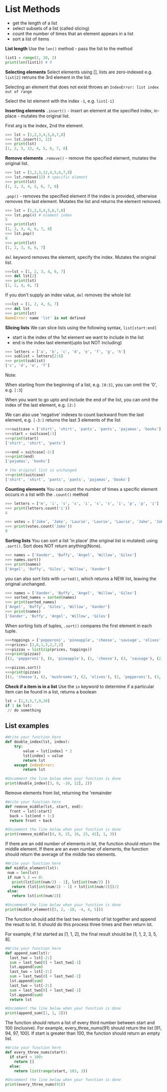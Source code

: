 # List Methods

- get the length of a list
- select subsets of a list (called slicing)
- count the number of times that an element appears in a list
- sort a list of items

**List length**
Use the `len()` method - pass the list to the method

```py
list1 = range(2, 20, 2)
print(len(list1)) # 9
```

**Selecting elements**
Select elements using [], lists are zero-indexed e.g. `list[2]` retruns the 3rd element in the list.

Selecting an element that does not exist throws an `IndexError: list index out of range`

Select the lst element with the index `-1`, e.g. `list[-1]`

**Inserting elements**
`.insert()` - insert an element at the specified index, in-place - mutates the original list.

First arg is the index, 2nd the element.

```py
>>> lst = [1,2,3,4,5,6,7,8]
>>> lst.insert(3, 12)
>>> print(lst)
[1, 2, 3, 12, 4, 5, 6, 7, 8]
```

**Remove elements**
`.remove()` - remove the specified element, mutates the original list.

```py
>>> lst = [1,2,3,12,4,5,6,7,8]
>>> lst.remove(12) # specific element
>>> print(lst)
[1, 2, 3, 4, 5, 6, 7, 8]
```

`.pop()` - removes the specified element if the index is provided, otherwise removes the last element. Mutates the list and returns the element removed.

```py
>>> lst = [1,2,3,4,5,6,7,8]
>>> lst.pop(4) # element index
5
>>> print(lst)
[1, 2, 3, 4, 6, 7, 8]
>>> lst.pop()
8
>>> print(lst)
[1, 2, 3, 4, 6, 7]
```

`del` keyword removes the element, specify the index. Mutates the original list.

```py
>>>lst = [1, 2, 3, 4, 6, 7]
>>> del lst[2]
>>> print(lst)
[1, 2, 4, 6, 7]
```

If you don't supply an index value, `del` removes the whole list

```py
>>>lst = [1, 2, 4, 6, 7]
>>> del lst
>>> print(lst)
NameError: name 'lst' is not defined
```

**Slicing lists**
We can slice lists using the following syntax, `list[start:end]`

- start is the index of the 1st element we want to include in the list
- end is the index last element(upto but NOT including)

```py
>>> letters = ['a', 'b', 'c', 'd', 'e', 'f', 'g', 'h']
>>> sublist = letters[2:6]
>>> print(sublist)
['c', 'd', 'e', 'f']
```

Note:

When starting from the beginning of a list, e.g. `[0:3]`, you can omit the '0', e.g. `[:3`]

When you want to go upto and include the end of the list, you can omit the index of the last element, e.g. `[2:]`

We can also use 'negative' indexes to count backward from the last element, e.g. `[-3:]` returns the last 3 elements of the list

```py
>>>suitcase = ['shirt', 'shirt', 'pants', 'pants', 'pajamas', 'books']
>>>start = suitcase[:3]
>>>print(start)
['shirt', 'shirt', 'pants']

>>>end = suitcase[-2:]
>>>print(end)
['pajamas', 'books']

# the original list is unchanged
>>>print(suitcase)
['shirt', 'shirt', 'pants', 'pants', 'pajamas', 'books']
```

**Counting elements**
You can count the number of times a specific element occurs in a list with the `.count()` method

```py
>>> letters = ['m', 'i', 's', 's', 'i', 's', 's', 'i', 'p', 'p', 'i']
>>> print(letters.count('i'))
4

>>> votes = ['Jake', 'Jake', 'Laurie', 'Laurie', 'Laurie', 'Jake', 'Jake', 'Jake', 'Laurie', 'Cassie', 'Cassie', 'Jake', 'Jake', 'Cassie', 'Laurie', 'Cassie', 'Jake', 'Jake', 'Cassie', 'Laurie']
>>> print(votes.count('Jake'))
9
```

**Sorting lists**
You can sort a list 'in place' (the original list is mutated) using `.sort()`. Sort does NOT return anything(None).

```py
>>> names = ['Xander', 'Buffy', 'Angel', 'Willow', 'Giles']
>>> names.sort()
>>> print(names)
['Angel', 'Buffy', 'Giles', 'Willow', 'Xander']
```

you can also sort lists with `sorted()`, which returns a NEW list, leaving the original unchanged.

```py
>>> names = ['Xander', 'Buffy', 'Angel', 'Willow', 'Giles']
>>> sorted_names = sorted(names)
>>> print(sorted_names)
['Angel', 'Buffy', 'Giles', 'Willow', 'Xander']
>>> print(names)
['Xander', 'Buffy', 'Angel', 'Willow', 'Giles']
```

When sorting lists of tuples, `.sort()` compares the first element in each tuple.

```py
>>>toppings = ['pepperoni', 'pineapple', 'cheese', 'sausage', 'olives', 'anchovies', 'mushrooms']
>>>prices= [2,6,1,3,2,7,2]
>>>pizzas = list(zip(prices, toppings))
>>>print(pizzas)
[(2, 'pepperoni'), (6, 'pineapple'), (1, 'cheese'), (3, 'sausage'), (2, 'olives'), (7, 'anchovies'), (2, 'mushrooms')]

>>>pizzas.sort()
>>>print(pizzas)
[(1, 'cheese'), (2, 'mushrooms'), (2, 'olives'), (2, 'pepperoni'), (3, 'sausage'), (6, 'pineapple'), (7, 'anchovies')]
```

**Check if a item is in a list**
Use the `in` keyword to determine if a particular item can be found in a list, returns a boolean

```py
lst = [1,3,5,7,9,10]
if 1 in lst:
 // do something
```

## List examples

```py
#Write your function here
def double_index(lst, index):
	try:
		value = lst[index] * 2
		lst[index] = value
		return lst
	except IndexError:
		return lst

#Uncomment the line below when your function is done
print(double_index([3, 8, -10, 12], 2))
```

Remove elements from list, returning the 'remainder

```py
#Write your function here
def remove_middle(lst, start, end):
  front = lst[:start]
  back = lst[end + 1:]
  return front + back

#Uncomment the line below when your function is done
print(remove_middle([4, 8, 15, 16, 23, 42], 1, 3))
```

If there are an odd number of elements in lst, the function should return the middle element. If there are an even number of elements, the function should return the average of the middle two elements.

```py
#Write your function here
def middle_element(lst):
 num = len(lst)
 if num % 2 == 0:
   print(lst[int(num/2) - 1], lst[int(num/2) ])
   return (lst[int(num/2) - 1] + lst[int(num/2)])/2
 else:
   return lst[int(num/2)]

#Uncomment the line below when your function is done
print(middle_element([5, 2, -10, -4, 4, 5]))
```

The function should add the last two elements of lst together and append the result to lst. It should do this process three times and then return lst.

For example, if lst started as [1, 1, 2], the final result should be [1, 1, 2, 3, 5, 8].

```py
#Write your function here
def append_sum(lst):
  last_two = lst[-2:]
  sum = last_two[0] + last_two[-1]
  lst.append(sum)
  last_two = lst[-2:]
  sum = last_two[0] + last_two[-1]
  lst.append(sum)
  last_two = lst[-2:]
  sum = last_two[0] + last_two[-1]
  lst.append(sum)
  return lst

#Uncomment the line below when your function is done
print(append_sum([1, 1, 2]))
```

The function should return a list of every third number between start and 100 (inclusive). For example, every_three_nums(91) should return the list [91, 94, 97, 100]. If start is greater than 100, the function should return an empty list.

```py
#Write your function here
def every_three_nums(start):
  if start > 100:
    return []
  else:
  	return list(range(start, 103, 3))

#Uncomment the line below when your function is done
print(every_three_nums(91))
```
